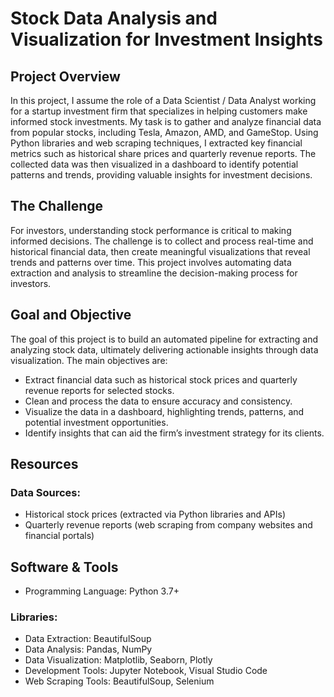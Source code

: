 # Stock Data Analysis and Visualization for Investment Insights

## Project Overview
In this project, I assume the role of a Data Scientist / Data Analyst working for a startup investment firm that specializes in helping customers make informed stock investments. My task is to gather and analyze financial data from popular stocks, including Tesla, Amazon, AMD, and GameStop. Using Python libraries and web scraping techniques, I extracted key financial metrics such as historical share prices and quarterly revenue reports. The collected data was then visualized in a dashboard to identify potential patterns and trends, providing valuable insights for investment decisions.

## The Challenge
For investors, understanding stock performance is critical to making informed decisions. The challenge is to collect and process real-time and historical financial data, then create meaningful visualizations that reveal trends and patterns over time. This project involves automating data extraction and analysis to streamline the decision-making process for investors.

## Goal and Objective
The goal of this project is to build an automated pipeline for extracting and analyzing stock data, ultimately delivering actionable insights through data visualization. The main objectives are:

- Extract financial data such as historical stock prices and quarterly revenue reports for selected stocks.
- Clean and process the data to ensure accuracy and consistency.
- Visualize the data in a dashboard, highlighting trends, patterns, and potential investment opportunities.
- Identify insights that can aid the firm’s investment strategy for its clients.

## Resources
### Data Sources:
- Historical stock prices (extracted via Python libraries and APIs)
- Quarterly revenue reports (web scraping from company websites and financial portals)

## Software & Tools
- Programming Language: Python 3.7+

### Libraries:
- Data Extraction: BeautifulSoup
- Data Analysis: Pandas, NumPy
- Data Visualization: Matplotlib, Seaborn, Plotly
- Development Tools: Jupyter Notebook, Visual Studio Code
- Web Scraping Tools: BeautifulSoup, Selenium
